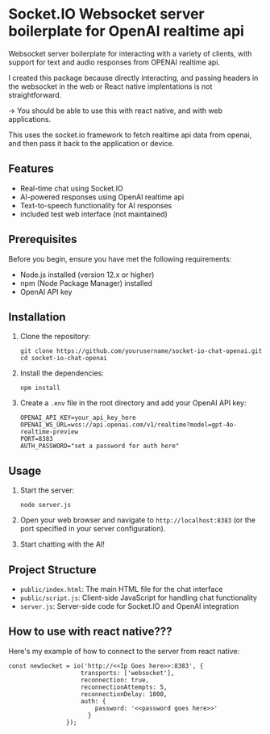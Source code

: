 # Socket.IO Websocket server boilerplate for OpenAI realtime api
Websocket server boilerplate for interacting with a variety of clients, with support for text and audio responses from OPENAI realtime api.

I created this package because directly interacting, and passing headers in the websocket in the web or React native implentations is not straightforward.

-> You should be able to use this with react native, and with web applications.

This uses the socket.io framework to fetch realtime api data from openai, and then pass it back to the application or device.

## Features

- Real-time chat using Socket.IO
- AI-powered responses using OpenAI realtime api
- Text-to-speech functionality for AI responses
- included test web interface (not maintained)

## Prerequisites

Before you begin, ensure you have met the following requirements:

- Node.js installed (version 12.x or higher)
- npm (Node Package Manager) installed
- OpenAI API key
## Installation

1. Clone the repository:
   ```
   git clone https://github.com/yourusername/socket-io-chat-openai.git
   cd socket-io-chat-openai
   ```

2. Install the dependencies:
   ```
   npm install
   ```

3. Create a `.env` file in the root directory and add your OpenAI API key:
   ```
   OPENAI_API_KEY=your_api_key_here
   OPENAI_WS_URL=wss://api.openai.com/v1/realtime?model=gpt-4o-realtime-preview
   PORT=8383
   AUTH_PASSWORD="set a password for auth here"
   ```

## Usage

1. Start the server:
   ```
   node server.js
   ```

2. Open your web browser and navigate to `http://localhost:8383` (or the port specified in your server configuration).

3. Start chatting with the AI!

## Project Structure

- `public/index.html`: The main HTML file for the chat interface
- `public/script.js`: Client-side JavaScript for handling chat functionality
- `server.js`: Server-side code for Socket.IO and OpenAI integration

## How to use with react native???
Here's my example of how to connect to the server from react native:

```
const newSocket = io('http://<<Ip Goes here>>:8383', {
                    transports: ['websocket'],
                    reconnection: true,
                    reconnectionAttempts: 5,
                    reconnectionDelay: 1000,
                    auth: {
                        password: '<<password goes here>>'
                      }
                });

```

